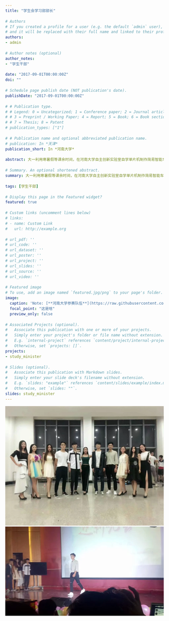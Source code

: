 ```yaml
---
title: "学生会学习部部长"

# Authors
# If you created a profile for a user (e.g. the default `admin` user), write the username (folder name) here 
# and it will be replaced with their full name and linked to their profile.
authors:
- admin

# Author notes (optional)
author_notes:
- "学生干部"

date: "2017-09-01T00:00:00Z"
doi: ""

# Schedule page publish date (NOT publication's date).
publishDate: "2017-09-01T00:00:00Z"

# # Publication type.
# # Legend: 0 = Uncategorized; 1 = Conference paper; 2 = Journal article;
# # 3 = Preprint / Working Paper; 4 = Report; 5 = Book; 6 = Book section;
# # 7 = Thesis; 8 = Patent
# publication_types: ["1"]

# # Publication name and optional abbreviated publication name.
# publication: In *天津*
publication_short: In *河南大学*

abstract: 大一利用寒暑假等课余时间，在河南大学自主创新实验室自学单片机制作简易智能车，学习使用Keil和Proteus。

# Summary. An optional shortened abstract.
summary: 大一利用寒暑假等课余时间，在河南大学自主创新实验室自学单片机制作简易智能车，学习使用Keil和Proteus。

tags: [学生干部]

# Display this page in the Featured widget?
featured: true

# Custom links (uncomment lines below)
# links:
# - name: Custom Link
#   url: http://example.org

# url_pdf: ''
# url_code: ''
# url_dataset: ''
# url_poster: ''
# url_project: ''
# url_slides: ''
# url_source: ''
# url_video: ''

# Featured image
# To use, add an image named `featured.jpg/png` to your page's folder. 
image:
  caption: 'Note: [**河南大学参赛队伍**](https://raw.githubusercontent.com/pengxinyi-up/academic-page/master/images/2019robot.jpg)'
  focal_point: "这是啥"
  preview_only: false

# Associated Projects (optional).
#   Associate this publication with one or more of your projects.
#   Simply enter your project's folder or file name without extension.
#   E.g. `internal-project` references `content/project/internal-project/index.md`.
#   Otherwise, set `projects: []`.
projects:
- study_minister

# Slides (optional).
#   Associate this publication with Markdown slides.
#   Simply enter your slide deck's filename without extension.
#   E.g. `slides: "example"` references `content/slides/example/index.md`.
#   Otherwise, set `slides: ""`.
slides: study_minister
---
```


![迎新晚会](https://raw.githubusercontent.com/pengxinyi-up/academic-page/master/content/publication/study_minister/礼仪.png "迎新晚会") 
![晚会](https://raw.githubusercontent.com/pengxinyi-up/academic-page/master/content/publication/study_minister/晚会.png "迎新晚会") 